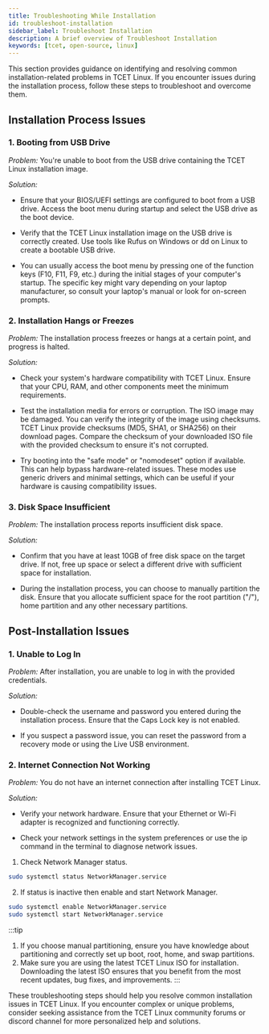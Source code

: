```yaml
---
title: Troubleshooting While Installation
id: troubleshoot-installation
sidebar_label: Troubleshoot Installation
description: A brief overview of Troubleshoot Installation
keywords: [tcet, open-source, linux]
---
```



This section provides guidance on identifying and resolving common installation-related problems in TCET Linux. If you encounter issues during the installation process, follow these steps to troubleshoot and overcome them.

## Installation Process Issues

### 1. Booting from USB Drive

*Problem:* You're unable to boot from the USB drive containing the TCET Linux installation image.

*Solution:*

- Ensure that your BIOS/UEFI settings are configured to boot from a USB drive. Access the boot menu during startup and select the USB drive as the boot device.

- Verify that the TCET Linux installation image on the USB drive is correctly created. Use tools like Rufus on Windows or dd on Linux to create a bootable USB drive.

- You can usually access the boot menu by pressing one of the function keys (F10, F11, F9, etc.) during the initial stages of your computer's startup. The specific key might vary depending on your laptop manufacturer, so consult your laptop's manual or look for on-screen prompts.

### 2. Installation Hangs or Freezes

*Problem:* The installation process freezes or hangs at a certain point, and progress is halted.

*Solution:*

- Check your system's hardware compatibility with TCET Linux. Ensure that your CPU, RAM, and other components meet the minimum requirements.

- Test the installation media for errors or corruption. The ISO image may be damaged. You can verify the integrity of the image using checksums. TCET Linux provide checksums (MD5, SHA1, or SHA256) on their download pages. Compare the checksum of your downloaded ISO file with the provided checksum to ensure it's not corrupted.

- Try booting into the "safe mode" or "nomodeset" option if available. This can help bypass hardware-related issues. These modes use generic drivers and minimal settings, which can be useful if your hardware is causing compatibility issues.


### 3. Disk Space Insufficient

*Problem:* The installation process reports insufficient disk space.

*Solution:*

- Confirm that you have at least 10GB of free disk space on the target drive. If not, free up space or select a different drive with sufficient space for installation.

- During the installation process, you can choose to manually partition the disk. Ensure that you allocate sufficient space for the root partition ("/"), home partition and any other necessary partitions.

## Post-Installation Issues

### 1. Unable to Log In

*Problem:* After installation, you are unable to log in with the provided credentials.

*Solution:*

- Double-check the username and password you entered during the installation process. Ensure that the Caps Lock key is not enabled.

- If you suspect a password issue, you can reset the password from a recovery mode or using the Live USB environment.

### 2. Internet Connection Not Working

*Problem:* You do not have an internet connection after installing TCET Linux.

*Solution:*

- Verify your network hardware. Ensure that your Ethernet or Wi-Fi adapter is recognized and functioning correctly.

- Check your network settings in the system preferences or use the ip command in the terminal to diagnose network issues.
  
1. Check Network Manager status.

  ```bash
  sudo systemctl status NetworkManager.service
  ```

2. If status is inactive then enable and start Network Manager.

  ```bash
  sudo systemctl enable NetworkManager.service
  sudo systemctl start NetworkManager.service
  ```

:::tip
1. If you choose manual partitioning, ensure you have knowledge about partitioning and correctly set up boot, root, home, and swap partitions.
2. Make sure you are using the latest TCET Linux ISO for installation. Downloading the latest ISO ensures that you benefit from the most recent updates, bug fixes, and improvements.
:::

These troubleshooting steps should help you resolve common installation issues in TCET Linux. If you encounter complex or unique problems, consider seeking assistance from the TCET Linux community forums or discord channel for more personalized help and solutions.
